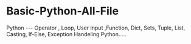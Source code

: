 # Basic-Python-All-File
Python  --- Operator , Loop, User Input ,Function, Dict, Sets, Tuple, List, Casting, If-Else, Exception Handeling Python.....
